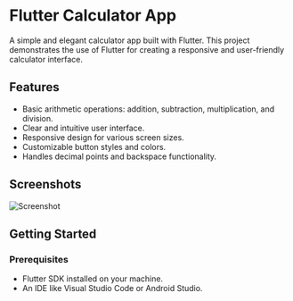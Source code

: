 # Flutter Calculator App

A simple and elegant calculator app built with Flutter. This project demonstrates the use of Flutter for creating a responsive and user-friendly calculator interface.

## Features

- Basic arithmetic operations: addition, subtraction, multiplication, and division.
- Clear and intuitive user interface.
- Responsive design for various screen sizes.
- Customizable button styles and colors.
- Handles decimal points and backspace functionality.

## Screenshots

![Screenshot](assets/images/Screenshot.png)

## Getting Started

### Prerequisites

- Flutter SDK installed on your machine.
- An IDE like Visual Studio Code or Android Studio.
